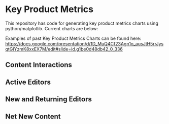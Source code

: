 # Key Product Metrics

This repository has code for generating key product metrics charts using python/matplotlib. Current charts are below:

Examples of past Key Product Metrics Charts can be found here: https://docs.google.com/presentation/d/1D_MuQ4Cf23Agn1o_ausJtH5rrJysqtGIYzmK8xxEX7M/edit#slide=id.g1be0d48db42_0_336

## Content Interactions

## Active Editors

## New and Returning Editors

## Net New Content